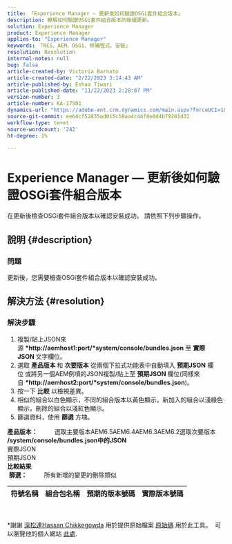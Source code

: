 ```yaml
---
title: 「Experience Manager — 更新後如何驗證OSGi套件組合版本」
description: 瞭解如何驗證OSGi套件組合版本的後續更新。
solution: Experience Manager
product: Experience Manager
applies-to: "Experience Manager"
keywords: 「KCS、AEM、OSGi、修補程式、安裝」
resolution: Resolution
internal-notes: null
bug: false
article-created-by: Victoria Barnato
article-created-date: "2/22/2023 3:14:43 AM"
article-published-by: Eshaa Tiwari
article-published-date: "11/22/2023 2:28:07 PM"
version-number: 3
article-number: KA-17501
dynamics-url: "https://adobe-ent.crm.dynamics.com/main.aspx?forceUCI=1&pagetype=entityrecord&etn=knowledgearticle&id=b247d608-5fb2-ed11-83fe-6045bd0067ea"
source-git-commit: ee64cf52835ad015c59aa4c44f8e0d4b79201d32
workflow-type: tm+mt
source-wordcount: '242'
ht-degree: 1%

---
```


# Experience Manager — 更新後如何驗證OSGi套件組合版本


在更新後檢查OSGi套件組合版本以確認安裝成功。 請依照下列步驟操作。

## 說明 {#description}


### 問題

更新後，您需要檢查OSGi套件組合版本以確認安裝成功。


## 解決方法 {#resolution}


### 解決步驟

1. 複製/貼上JSON來源 <b>*http://aemhost1:port/*system/console/bundles.json</b> 至 <b>實際JSON </b>文字欄位。
2. 選取 <b>產品版本 </b>和 <b>次要版本</b> 從兩個下拉式功能表中自動填入 <b>預期JSON</b> 欄位<b> </b>或將另一個AEM例項的JSON複製/貼上至 <b>預期JSON </b>欄位(同樣來自 <b>*http://aemhost2:port/*system/console/bundles.json</b>)。
3. 按一下 <b>比較</b> 以檢視差異。
4. 相似的組合以白色顯示，不同的組合版本以黃色顯示，新加入的組合以淺綠色顯示，刪除的組合以淺紅色顯示。
5. 篩選資料，使用 <b>篩選</b> 方塊。

<b>產品版本：</b>          選取主要版本AEM6.5AEM6.4AEM6.3AEM6.2選取次要版本
<b>/system/console/bundles.json中的JSON</b><br>實際JSON <br>預期JSON 
 <br><b>比較結果</b><br> <b>篩選：</b>          所有新增的變更的刪除類似     <br>

| 符號名稱 | 組合包名稱 | 預期的版本號碼 | 實際版本號碼 |
| --- | --- | --- | --- |

<br>




\*謝謝 [深松達Hassan Chikkegowda](https://www.linkedin.com/in/sham-sundar-hassan-chikkegowda-6b03a517) 用於提供原始檔案 [原始碼](https://github.com/Schikkeg/schikkeg.github.io/blob/master/tools/coi.html) 用於此工具。  可以瀏覽他的個人網站 [此處](https://www.aemstuff.com/).
